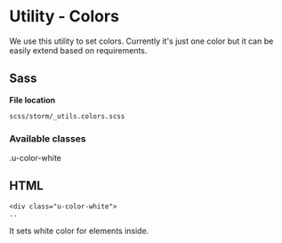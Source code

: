 # Utility - Colors

We use this utility to set colors. Currently it's just one color but it can be easily extend based on requirements.

## Sass

**File location**

``` 
scss/storm/_utils.colors.scss
```

### Available classes

.u-color-white

## HTML

``` 
<div class="u-color-white">
..

```

It sets white color for elements inside.
